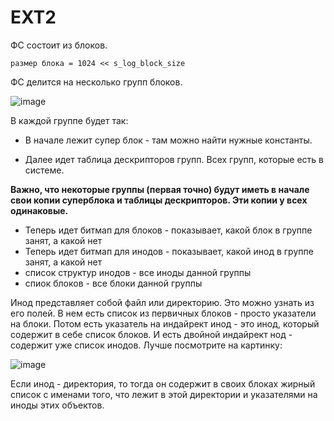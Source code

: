 # EXT2

ФС состоит из блоков.

```
размер блока = 1024 << s_log_block_size
```

ФС делится на несколько групп блоков.

![image](https://user-images.githubusercontent.com/25401699/199470309-ab3dc87a-876b-45b1-ba96-0e8562241488.png)

В каждой группе будет так:

* В начале лежит супер блок - там можно найти нужные константы.

* Далее идет таблица дескрипторов групп. Всех групп, которые есть в системе.

**Важно, что некоторые группы (первая точно) будут иметь в начале свои копии суперблока и таблицы дескрипторов. Эти копии у всех одинаковые.**
   
* Теперь идет битмап для блоков - показывает, какой блок в группе занят, а какой нет
* Теперь идет битмап для инодов - показывает, какой инод в группе занят, а какой нет
* список структур инодов - все иноды данной группы
* спиок блоков - все блоки данной группы

Инод представляет собой файл или директорию. Это можно узнать из его полей.
В нем есть список из первичных блоков - просто указатели на блоки.
Потом есть указатель на индайрект инод - это инод, который содержит в себе список блоков.
И есть двойной индайрект нод - содержит уже список инодов.
Лучше посмотрите на картинку:

![image](https://user-images.githubusercontent.com/25401699/199459485-56710859-9cc3-4b0c-b325-af3b49a29b94.png)

Если инод - директория, то тогда он содержит в своих блоках жирный список с именами того, что лежит в этой директории и указателями на иноды этих объектов.


